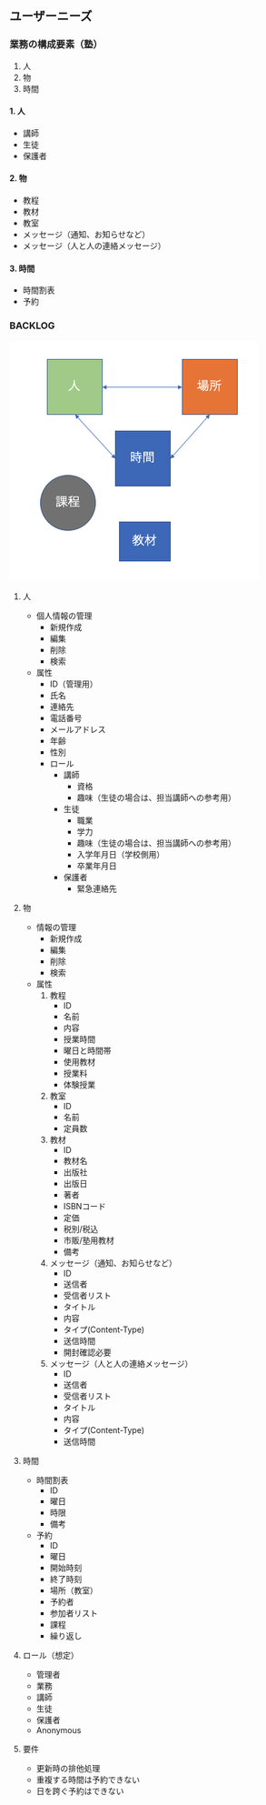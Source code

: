 ## ユーザーニーズ

### 業務の構成要素（塾）

1. 人
1. 物
1. 時間

#### 1. 人

- 講師
- 生徒
- 保護者

#### 2. 物

- 教程
- 教材
- 教室
- メッセージ（通知、お知らせなど）
- メッセージ（人と人の連絡メッセージ）

#### 3. 時間

- 時間割表
- 予約

### BACKLOG

![backlog](doc/images/ra.png)

1. 人  

    - 個人情報の管理
      - 新規作成
      - 編集
      - 削除
      - 検索
    - 属性
      - ID（管理用）
      - 氏名
      - 連絡先
      - 電話番号
      - メールアドレス
      - 年齢
      - 性別
      - ロール
        - 講師
          - 資格
          - 趣味（生徒の場合は、担当講師への参考用）
        - 生徒
          - 職業
          - 学力
          - 趣味（生徒の場合は、担当講師への参考用）
          - 入学年月日（学校側用）
          - 卒業年月日
        - 保護者
          - 緊急連絡先

1. 物

    - 情報の管理
      - 新規作成
      - 編集
      - 削除
      - 検索
    - 属性
      1. 教程
          - ID
          - 名前
          - 内容
          - 授業時間
          - 曜日と時間帯
          - 使用教材
          - 授業料
          - 体験授業
      1. 教室
          - ID
          - 名前
          - 定員数
      1. 教材
          - ID
          - 教材名
          - 出版社
          - 出版日
          - 著者
          - ISBNコード
          - 定価
          - 税別/税込
          - 市販/塾用教材
          - 備考
      1. メッセージ（通知、お知らせなど）
          - ID
          - 送信者
          - 受信者リスト
          - タイトル
          - 内容
          - タイプ(Content-Type)
          - 送信時間
          - 開封確認必要
      1. メッセージ（人と人の連絡メッセージ）
          - ID
          - 送信者
          - 受信者リスト
          - タイトル
          - 内容
          - タイプ(Content-Type)
          - 送信時間

1. 時間

    - 時間割表
        - ID
        - 曜日
        - 時限
        - 備考
    - 予約
        - ID
        - 曜日
        - 開始時刻
        - 終了時刻
        - 場所（教室）
        - 予約者
        - 参加者リスト
        - 課程
        - 繰り返し

1. ロール（想定）

    - 管理者
    - 業務
    - 講師
    - 生徒
    - 保護者
    - Anonymous

1. 要件

    - 更新時の排他処理
    - 重複する時間は予約できない
    - 日を跨ぐ予約はできない
